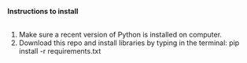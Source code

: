 **Instructions to install** <br>
<br>
1. Make sure a recent version of Python is installed on computer.<br>
2. Download this repo and install libraries by typing in the terminal: pip install -r requirements.txt<br>
